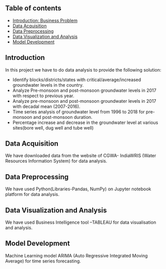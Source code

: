 ## Table of contents
* [Introduction: Business Problem](#introduction)
* [Data Acquisition](#Data_Acquisition)
* [Data Preprocessing](#Data_Preprocessing)
* [Data Visualization and Analysis](#Data_Visualization)
* [Model Development](#Model_Development)

## Introduction
In this project we have to do data analysis to provide the following solution:
* Identify blocks/districts/states with critical/average/increased groundwater levels in the country.
* Analyze Pre-monsoon and post-monsoon groundwater levels in 2017 with respect to previous year.
* Analyze pre-monsoon and post-monsoon groundwater levels in 2017 with decadal mean (2007-2016).
* Time series analysis of groundwater level from 1996 to 2018 for pre-monsoon and post-monsoon duration.
* Percentage increase and decrease in the groundwater level at various sites(bore well, dug well and tube well)

## Data Acquisition
We have downloaded data from the website of CGWA- IndiaWRIS (Water Resources Information System) for data analysis.

## Data Preprocessing 
We have used Python(Libraries-Pandas, NumPy) on Jupyter notebook platform for data analysis.

## Data Visualization and Analysis
We have used Business Intelligence tool –TABLEAU for data visualisation and analysis.

## Model Development
Machine Learning model ARIMA (Auto Regressive Integrated Moving Average) for time series forecasting.



